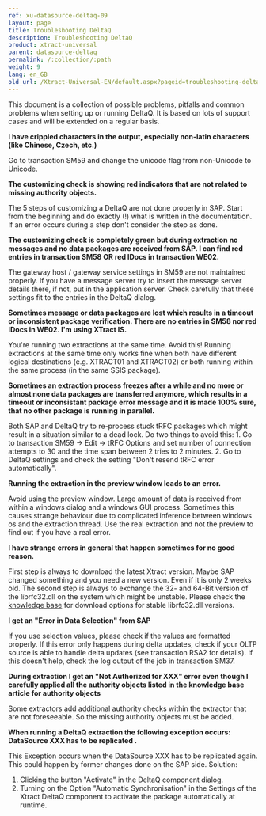 ```yaml
---
ref: xu-datasource-deltaq-09
layout: page
title: Troubleshooting DeltaQ
description: Troubleshooting DeltaQ
product: xtract-universal
parent: datasource-deltaq
permalink: /:collection/:path
weight: 9
lang: en_GB
old_url: /Xtract-Universal-EN/default.aspx?pageid=troubleshooting-deltaq
---
```


This document is a collection of possible problems, pitfalls and common problems when setting up or running DeltaQ. It is based on lots of support cases and will be extended on a regular basis. 

**I have crippled characters in the output, especially non-latin characters (like Chinese, Czech, etc.)**

Go to transaction SM59 and change the unicode flag from non-Unicode to Unicode.


**The customizing check is showing red indicators that are not related to missing authority objects.**

The 5 steps of customizing a DeltaQ are not done properly in SAP. Start from the beginning and do exactly (!) what is written in the documentation. If an error occurs during a step don't consider the step as done.

 
**The customizing check is completely green but during extraction no messages and no data packages are received from SAP. I can find red entries in transaction SM58 OR red IDocs in transaction WE02.**

The gateway host / gateway service settings in SM59 are not maintained properly. If you have a message server try to insert the message server details there, if not, put in the application server. Check carefully that these settings fit to the entries in the DeltaQ dialog.

 
**Sometimes message or data packages are lost which results in a timeout or inconsistent package verification. There are no entries in SM58 nor red IDocs in WE02. I'm using XTract IS.**

You're running two extractions at the same time. Avoid this! Running extractions at the same time only works fine when both have different logical destinations (e.g. XTRACT01 and XTRACT02) or both running within the same process (in the same SSIS package).

 
**Sometimes an extraction process freezes after a while and no more or almost none data packages are transferred anymore, which results in a timeout or inconsistant package error message and it is made 100% sure, that no other package is running in parallel.**

Both SAP and DeltaQ try to re-process stuck tRFC packages which might result in a situation similar to a dead lock. Do two things to avoid this: 1. Go to transaction SM59 -> Edit -> tRFC Options and set number of connection attempts to 30 and the time span between 2 tries to 2 minutes. 2. Go to DeltaQ settings and check the setting "Don't resend tRFC error automatically".

 
**Running the extraction in the preview window leads to an error.**

Avoid using the preview window. Large amount of data is received from within a windows dialog and a windows GUI process. Sometimes this causes strange behaviour due to complicated inference between windows os and the extraction thread. Use the real extraction and not the preview to find out if you have a real error.

 
**I have strange errors in general that happen sometimes for no good reason.**

First step is always to download the latest Xtract version. Maybe SAP changed something and you need a new version. Even if it is only 2 weeks old. The second step is always to exchange the 32- and 64-Bit version of the librfc32.dll on the system which might be unstable. Please check the [knowledge base](https://my.theobald-software.com/index.php?/Knowledgebase/Article/View/71/0/theobald--products-in-a-64-bit-environment) for download options for stable librfc32.dll versions.

 
**I get an "Error in Data Selection" from SAP**

If you use selection values, please check if the values are formatted properly. If this error only happens during delta updates, check if your OLTP source is able to handle delta updates (see transaction RSA2 for details). If this doesn't help, check the log output of the job in transaction SM37.

 
**During extraction I get an "Not Authorized for XXX" error even though I carefully applied all the authority objects listed in the knowledge base article for authority objects**

Some extractors add additional authority checks within the extractor that are not foreseeable. So the missing authority objects must be added.


**When running a DeltaQ extraction the following exception occurs: DataSource XXX has to be replicated .**

This Exception occurs when the DataSource XXX has to be replicated again. This could happen by former changes done on the SAP side. Solution:
1. Clicking the button "Activate" in the DeltaQ component dialog.
2. Turning on the Option "Automatic Synchronisation" in the Settings of the Xtract DeltaQ component to activate the package automatically at runtime.